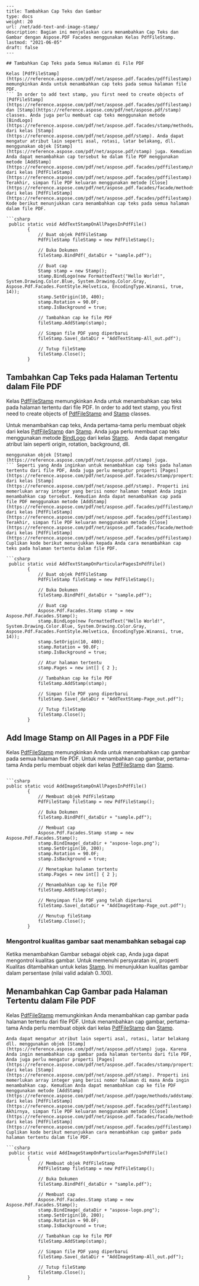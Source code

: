 ```
---
title: Tambahkan Cap Teks dan Gambar
type: docs
weight: 20
url: /net/add-text-and-image-stamp/
description: Bagian ini menjelaskan cara menambahkan Cap Teks dan Gambar dengan Aspose.PDF Facades menggunakan Kelas PdfFileStamp.
lastmod: "2021-06-05"
draft: false
---

## Tambahkan Cap Teks pada Semua Halaman di File PDF

Kelas [PdfFileStamp](https://reference.aspose.com/pdf/net/aspose.pdf.facades/pdffilestamp) memungkinkan Anda untuk menambahkan cap teks pada semua halaman file PDF.
``` In order to add text stamp, you first need to create objects of [PdfFileStamp](https://reference.aspose.com/pdf/net/aspose.pdf.facades/pdffilestamp) dan [Stamp](https://reference.aspose.com/pdf/net/aspose.pdf/stamp) classes. Anda juga perlu membuat cap teks menggunakan metode [BindLogo](https://reference.aspose.com/pdf/net/aspose.pdf.facades/stamp/methods/bindlogo) dari kelas [Stamp](https://reference.aspose.com/pdf/net/aspose.pdf/stamp). Anda dapat mengatur atribut lain seperti asal, rotasi, latar belakang, dll. menggunakan objek [Stamp](https://reference.aspose.com/pdf/net/aspose.pdf/stamp) juga. Kemudian Anda dapat menambahkan cap tersebut ke dalam file PDF menggunakan metode [AddStamp](https://reference.aspose.com/pdf/net/aspose.pdf.facades/pdffilestamp/methods/addstamp) dari kelas [PdfFileStamp](https://reference.aspose.com/pdf/net/aspose.pdf.facades/pdffilestamp). Terakhir, simpan file PDF keluaran menggunakan metode [Close](https://reference.aspose.com/pdf/net/aspose.pdf.facades/facade/methods/close) dari kelas [PdfFileStamp](https://reference.aspose.com/pdf/net/aspose.pdf.facades/pdffilestamp). Kode berikut menunjukkan cara menambahkan cap teks pada semua halaman dalam file PDF.

```csharp
 public static void AddTextStampOnAllPagesInPdfFile()
        {
            // Buat objek PdfFileStamp
            PdfFileStamp fileStamp = new PdfFileStamp();

            // Buka Dokumen
            fileStamp.BindPdf(_dataDir + "sample.pdf");

            // Buat cap
            Stamp stamp = new Stamp();
            stamp.BindLogo(new FormattedText("Hello World!", System.Drawing.Color.Blue, System.Drawing.Color.Gray, Aspose.Pdf.Facades.FontStyle.Helvetica, EncodingType.Winansi, true, 14));
            stamp.SetOrigin(10, 400);
            stamp.Rotation = 90.0F;
            stamp.IsBackground = true;

            // Tambahkan cap ke file PDF
            fileStamp.AddStamp(stamp);

            // Simpan file PDF yang diperbarui
            fileStamp.Save(_dataDir + "AddTextStamp-All_out.pdf");

            // Tutup fileStamp
            fileStamp.Close();
        }
```
## Tambahkan Cap Teks pada Halaman Tertentu dalam File PDF

Kelas [PdfFileStamp](https://reference.aspose.com/pdf/net/aspose.pdf.facades/pdffilestamp) memungkinkan Anda untuk menambahkan cap teks pada halaman tertentu dari file PDF. In order to add text stamp, you first need to create objects of [PdfFileStamp](https://reference.aspose.com/pdf/net/aspose.pdf.facades/pdffilestamp) and [Stamp](https://reference.aspose.com/pdf/net/aspose.pdf/stamp) classes.

Untuk menambahkan cap teks, Anda pertama-tama perlu membuat objek dari kelas [PdfFileStamp](https://reference.aspose.com/pdf/net/aspose.pdf.facades/pdffilestamp) dan [Stamp](https://reference.aspose.com/pdf/net/aspose.pdf/stamp). 
Anda juga perlu membuat cap teks menggunakan metode [BindLogo](https://reference.aspose.com/pdf/net/aspose.pdf.facades/stamp/methods/bindlogo) dari kelas [Stamp](https://reference.aspose.com/pdf/net/aspose.pdf/stamp).
``` ```
Anda dapat mengatur atribut lain seperti origin, rotation, background, dll.
``` 
menggunakan objek [Stamp](https://reference.aspose.com/pdf/net/aspose.pdf/stamp) juga.
``` Seperti yang Anda inginkan untuk menambahkan cap teks pada halaman tertentu dari file PDF, Anda juga perlu mengatur properti [Pages](https://reference.aspose.com/pdf/net/aspose.pdf.facades/stamp/properties/pages) dari kelas [Stamp](https://reference.aspose.com/pdf/net/aspose.pdf/stamp). Properti ini memerlukan array integer yang berisi nomor halaman tempat Anda ingin menambahkan cap tersebut. Kemudian Anda dapat menambahkan cap pada file PDF menggunakan metode [AddStamp](https://reference.aspose.com/pdf/net/aspose.pdf.facades/pdffilestamp/methods/addstamp) dari kelas [PdfFileStamp](https://reference.aspose.com/pdf/net/aspose.pdf.facades/pdffilestamp). Terakhir, simpan file PDF keluaran menggunakan metode [Close](https://reference.aspose.com/pdf/net/aspose.pdf.facades/facade/methods/close) dari kelas [PdfFileStamp](https://reference.aspose.com/pdf/net/aspose.pdf.facades/pdffilestamp). Cuplikan kode berikut menunjukkan kepada Anda cara menambahkan cap teks pada halaman tertentu dalam file PDF.

```csharp
 public static void AddTextStampOnParticularPagesInPdfFile()
        {
            // Buat objek PdfFileStamp
            PdfFileStamp fileStamp = new PdfFileStamp();

            // Buka Dokumen
            fileStamp.BindPdf(_dataDir + "sample.pdf");

            // Buat cap
            Aspose.Pdf.Facades.Stamp stamp = new Aspose.Pdf.Facades.Stamp();
            stamp.BindLogo(new FormattedText("Hello World!", System.Drawing.Color.Blue, System.Drawing.Color.Gray, Aspose.Pdf.Facades.FontStyle.Helvetica, EncodingType.Winansi, true, 14));
            stamp.SetOrigin(10, 400);
            stamp.Rotation = 90.0F;
            stamp.IsBackground = true;

            // Atur halaman tertentu
            stamp.Pages = new int[] { 2 };

            // Tambahkan cap ke file PDF
            fileStamp.AddStamp(stamp);

            // Simpan file PDF yang diperbarui
            fileStamp.Save(_dataDir + "AddTextStamp-Page_out.pdf");

            // Tutup fileStamp
            fileStamp.Close();
        }
```
## Add Image Stamp on All Pages in a PDF File

Kelas [PdfFileStamp](https://reference.aspose.com/pdf/net/aspose.pdf.facades/pdffilestamp) memungkinkan Anda untuk menambahkan cap gambar pada semua halaman file PDF. 
Untuk menambahkan cap gambar, pertama-tama Anda perlu membuat objek dari kelas [PdfFileStamp](https://reference.aspose.com/pdf/net/aspose.pdf.facades/pdffilestamp) dan [Stamp](https://reference.aspose.com/pdf/net/aspose.pdf/stamp).
``` Anda juga perlu membuat cap gambar menggunakan metode [BindImage](https://reference.aspose.com/pdf/net/aspose.pdf.facades/stamp/methods/bindimage/index) dari kelas [Stamp](https://reference.aspose.com/pdf/net/aspose.pdf/stamp). Anda dapat mengatur atribut lain seperti asal, rotasi, latar belakang dll. menggunakan objek [Stamp](https://reference.aspose.com/pdf/net/aspose.pdf/stamp) juga. Kemudian Anda dapat menambahkan cap ke dalam file PDF menggunakan metode [AddStamp](https://reference.aspose.com/pdf/net/aspose.pdf/page/methods/addstamp) dari kelas [PdfFileStamp](https://reference.aspose.com/pdf/net/aspose.pdf.facades/pdffilestamp). Akhirnya, simpan file PDF keluaran menggunakan metode [Close](https://reference.aspose.com/pdf/net/aspose.pdf.facades/facade/methods/close) dari kelas [PdfFileStamp](https://reference.aspose.com/pdf/net/aspose.pdf.facades/pdffilestamp). Cuplikan kode berikut menunjukkan kepada Anda bagaimana menambahkan cap gambar pada semua halaman dalam file PDF.

```csharp
public static void AddImageStampOnAllPagesInPdfFile()
        {
            // Membuat objek PdfFileStamp
            PdfFileStamp fileStamp = new PdfFileStamp();

            // Buka Dokumen
            fileStamp.BindPdf(_dataDir + "sample.pdf");

            // Membuat cap
            Aspose.Pdf.Facades.Stamp stamp = new Aspose.Pdf.Facades.Stamp();
            stamp.BindImage(_dataDir + "aspose-logo.png");
            stamp.SetOrigin(10, 200);
            stamp.Rotation = 90.0F;
            stamp.IsBackground = true;

            // Menetapkan halaman tertentu
            stamp.Pages = new int[] { 2 };

            // Menambahkan cap ke file PDF
            fileStamp.AddStamp(stamp);

            // Menyimpan file PDF yang telah diperbarui
            fileStamp.Save(_dataDir + "AddImageStamp-Page_out.pdf");

            // Menutup fileStamp
            fileStamp.Close();
        }
```
### Mengontrol kualitas gambar saat menambahkan sebagai cap

Ketika menambahkan Gambar sebagai objek cap, Anda juga dapat mengontrol kualitas gambar. Untuk memenuhi persyaratan ini, properti Kualitas ditambahkan untuk kelas [Stamp](https://reference.aspose.com/pdf/net/aspose.pdf/stamp). Ini menunjukkan kualitas gambar dalam persentase (nilai valid adalah 0..100).

## Menambahkan Cap Gambar pada Halaman Tertentu dalam File PDF

Kelas [PdfFileStamp](https://reference.aspose.com/pdf/net/aspose.pdf.facades/pdffilestamp) memungkinkan Anda menambahkan cap gambar pada halaman tertentu dari file PDF. 
Untuk menambahkan cap gambar, pertama-tama Anda perlu membuat objek dari kelas [PdfFileStamp](https://reference.aspose.com/pdf/net/aspose.pdf.facades/pdffilestamp) dan [Stamp](https://reference.aspose.com/pdf/net/aspose.pdf/stamp).
``` Anda juga perlu membuat cap gambar menggunakan metode [BindImage](https://reference.aspose.com/pdf/net/aspose.pdf.facades/stamp/methods/bindimage/index) dari kelas [Stamp](https://reference.aspose.com/pdf/net/aspose.pdf/stamp). You can set other attributes like origin, rotation, background etc.  
Anda dapat mengatur atribut lain seperti asal, rotasi, latar belakang dll. menggunakan objek [Stamp](https://reference.aspose.com/pdf/net/aspose.pdf/stamp) juga. Karena Anda ingin menambahkan cap gambar pada halaman tertentu dari file PDF, Anda juga perlu mengatur properti [Pages](https://reference.aspose.com/pdf/net/aspose.pdf.facades/stamp/properties/pages) dari kelas [Stamp](https://reference.aspose.com/pdf/net/aspose.pdf/stamp). Properti ini memerlukan array integer yang berisi nomor halaman di mana Anda ingin menambahkan cap. Kemudian Anda dapat menambahkan cap ke file PDF menggunakan metode [AddStamp](https://reference.aspose.com/pdf/net/aspose.pdf/page/methods/addstamp) dari kelas [PdfFileStamp](https://reference.aspose.com/pdf/net/aspose.pdf.facades/pdffilestamp). Akhirnya, simpan file PDF keluaran menggunakan metode [Close](https://reference.aspose.com/pdf/net/aspose.pdf.facades/facade/methods/close) dari kelas [PdfFileStamp](https://reference.aspose.com/pdf/net/aspose.pdf.facades/pdffilestamp). Cuplikan kode berikut menunjukkan cara menambahkan cap gambar pada halaman tertentu dalam file PDF.

```csharp
 public static void AddImageStampOnParticularPagesInPdfFile()
        {
            // Membuat objek PdfFileStamp
            PdfFileStamp fileStamp = new PdfFileStamp();

            // Buka Dokumen
            fileStamp.BindPdf(_dataDir + "sample.pdf");

            // Membuat cap
            Aspose.Pdf.Facades.Stamp stamp = new Aspose.Pdf.Facades.Stamp();
            stamp.BindImage(_dataDir + "aspose-logo.png");
            stamp.SetOrigin(10, 200);
            stamp.Rotation = 90.0F;
            stamp.IsBackground = true;

            // Tambahkan cap ke file PDF
            fileStamp.AddStamp(stamp);

            // Simpan file PDF yang diperbarui
            fileStamp.Save(_dataDir + "AddImageStamp-All_out.pdf");

            // Tutup fileStamp
            fileStamp.Close();
        }
```